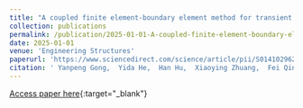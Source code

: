 ```yaml
---
title: "A coupled finite element-boundary element method for transient elastic dynamic analysis of electronic packaging structures"
collection: publications
permalink: /publication/2025-01-01-A-coupled-finite-element-boundary-element-method-for-transient-elastic-dynamic-analysis-of-electronic-packaging-structures
date: 2025-01-01
venue: 'Engineering Structures'
paperurl: 'https://www.sciencedirect.com/science/article/pii/S0141029624020625'
citation: ' Yanpeng Gong,  Yida He,  Han Hu,  Xiaoying Zhuang,  Fei Qin,  Hao Xu,  Timon Rabczuk, &quot;A coupled finite element-boundary element method for transient elastic dynamic analysis of electronic packaging structures.&quot; Engineering Structures, 2025.'
---
```

[Access paper here](https://www.sciencedirect.com/science/article/pii/S0141029624020625){:target="_blank"}
